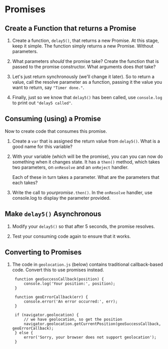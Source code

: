 # Promises

## Create a Function that returns a Promise

1. Create a function, `delay5()`, that returns a new Promise.
   At this stage, keep it simple. The function simply returns
   a new Promise. Without parameters.

1. What parameters _should_ the promise take?
   Create the function that is passed to the promise constructor.
   What arguments does _that_ take?

1. Let's just return synchronously (we'll change it later).
   So to return a value, call the resolve parameter as
   a function, passing it the value you want to return,
   say `"Timer done."`.

1. Finally, just so we know that `delay5()` has been called,
   use `console.log` to print out `"delay5 called"`.


## Consuming (using) a Promise

Now to create code that consumes this promise.

1. Create a `var` that is assigned the return value from `delay5()`.
   What is a good name for this variable?

1. With your variable (which will be the promise),
   you can you can now do something when it changes state.
   It has a `then()` method, which takes two parameters,
   on `onResolve` and an `onReject` handler.

   Each of these in turn takes a parameter.
   What are the parameters that each takes?

1. Write the call to _yourpromise_`.then()`.
   In the `onResolve` handler, use console.log to display
   the parameter provided.

## Make `delay5()` Asynchronous

1. Modify your `delay5()` so that after 5 seconds,
   the promise resolves.

1. Test your consuming code again to ensure that it works.


## Converting to Promises

1. The code in `geolocation.js` (below) contains traditional
   callback-based code. Convert this to use promises instead.

        function geoSuccessCallback(position) {
        	console.log('Your position:', position);
        }

        function geoErrorCallback(err) {
	        console.error('An error occurred:', err);
        }

        if (navigator.geolocation) {
	        // we have geolocation, so get the position
	        navigator.geolocation.getCurrentPosition(geoSuccessCallback, geoErrorCallback);
        } else {
	        error('Sorry, your browser does not support geolocation');
        }
